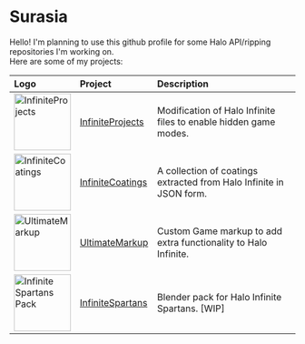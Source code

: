# Surasia

Hello! I'm planning to use this github profile for some Halo API/ripping repositories I'm working on.                               
Here are some of my projects:

| Logo  | Project | Description |
|:--|:-------|:------------|
| <img alt="InfiniteProjects" src="https://cdn.discordapp.com/attachments/841584050471829546/1018248756442959872/TEMP.png" width="100" height="100" />| [InfiniteProjects](https://github.com/Surasia/InfiniteProjects) | Modification of Halo Infinite files to enable hidden game modes.  |
| <img alt="InfiniteCoatings" src="https://cdn.discordapp.com/attachments/841584050471829546/1018248756442959872/TEMP.png" width="100" height="100" />| [InfiniteCoatings](https://github.com/Surasia/InfiniteCoatings) | A collection of coatings extracted from Halo Infinite in JSON form. |
| <img alt="UltimateMarkup" src="https://cdn.discordapp.com/attachments/841584050471829546/1018248756442959872/TEMP.png" width="100" height="100" />| [UltimateMarkup](https://github.com/Surasia/UltimateMarkup) |  Custom Game markup to add extra functionality to Halo Infinite. |
| <img alt="Infinite Spartans Pack" src="https://cdn.discordapp.com/attachments/841584050471829546/1018248756442959872/TEMP.png" width="100" height="100" />| [InfiniteSpartans](https://github.com/Surasia/Infinite-Spartans-Pack) | Blender pack for Halo Infinite Spartans. [WIP] |
